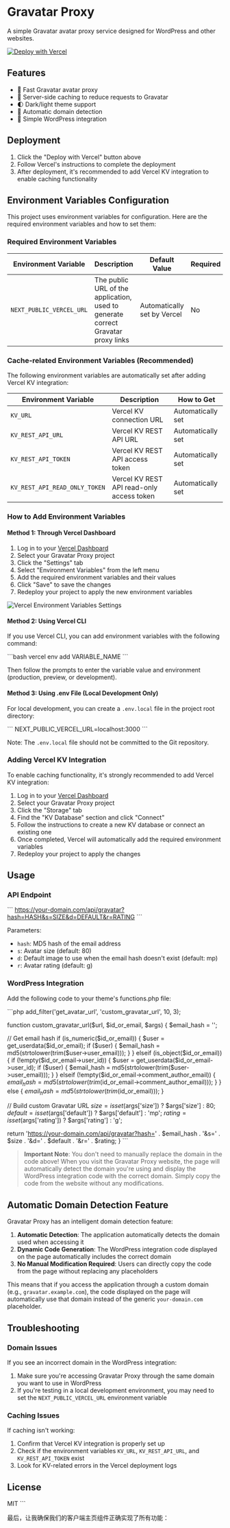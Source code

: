 # Gravatar Proxy

A simple Gravatar avatar proxy service designed for WordPress and other websites.

<a href="https://vercel.com/new/clone?repository-url=https%3A%2F%2Fgithub.com%2Fhunya-ops%2Fgravatar-proxy&project-name=gravatar-proxy&repository-name=gravatar-proxy&integration-ids=oac_V3R1GIpkoJorr6fqyiwdhl17">
  <img src="https://vercel.com/button-dark" alt="Deploy with Vercel" />
</a>

## Features

- 🚀 Fast Gravatar avatar proxy
- 💾 Server-side caching to reduce requests to Gravatar
- 🌓 Dark/light theme support
- 🔄 Automatic domain detection
- 🔌 Simple WordPress integration

## Deployment

1. Click the "Deploy with Vercel" button above
2. Follow Vercel's instructions to complete the deployment
3. After deployment, it's recommended to add Vercel KV integration to enable caching functionality

## Environment Variables Configuration

This project uses environment variables for configuration. Here are the required environment variables and how to set them:

### Required Environment Variables

| Environment Variable | Description | Default Value | Required |
|---------|------|-------|------|
| `NEXT_PUBLIC_VERCEL_URL` | The public URL of the application, used to generate correct Gravatar proxy links | Automatically set by Vercel | No |

### Cache-related Environment Variables (Recommended)

The following environment variables are automatically set after adding Vercel KV integration:

| Environment Variable | Description | How to Get |
|---------|------|---------|
| `KV_URL` | Vercel KV connection URL | Automatically set |
| `KV_REST_API_URL` | Vercel KV REST API URL | Automatically set |
| `KV_REST_API_TOKEN` | Vercel KV REST API access token | Automatically set |
| `KV_REST_API_READ_ONLY_TOKEN` | Vercel KV REST API read-only access token | Automatically set |

### How to Add Environment Variables

#### Method 1: Through Vercel Dashboard

1. Log in to your [Vercel Dashboard](https://vercel.com/dashboard)
2. Select your Gravatar Proxy project
3. Click the "Settings" tab
4. Select "Environment Variables" from the left menu
5. Add the required environment variables and their values
6. Click "Save" to save the changes
7. Redeploy your project to apply the new environment variables

![Vercel Environment Variables Settings](https://vercel.com/docs/images/concepts/environment-variables/environment-variables-dashboard.png)

#### Method 2: Using Vercel CLI

If you use Vercel CLI, you can add environment variables with the following command:

\`\`\`bash
vercel env add VARIABLE_NAME
\`\`\`

Then follow the prompts to enter the variable value and environment (production, preview, or development).

#### Method 3: Using .env File (Local Development Only)

For local development, you can create a `.env.local` file in the project root directory:

\`\`\`
NEXT_PUBLIC_VERCEL_URL=localhost:3000
\`\`\`

Note: The `.env.local` file should not be committed to the Git repository.

### Adding Vercel KV Integration

To enable caching functionality, it's strongly recommended to add Vercel KV integration:

1. Log in to your [Vercel Dashboard](https://vercel.com/dashboard)
2. Select your Gravatar Proxy project
3. Click the "Storage" tab
4. Find the "KV Database" section and click "Connect"
5. Follow the instructions to create a new KV database or connect an existing one
6. Once completed, Vercel will automatically add the required environment variables
7. Redeploy your project to apply the changes

## Usage

### API Endpoint

\`\`\`
https://your-domain.com/api/gravatar?hash=HASH&s=SIZE&d=DEFAULT&r=RATING
\`\`\`

Parameters:
- `hash`: MD5 hash of the email address
- `s`: Avatar size (default: 80)
- `d`: Default image to use when the email hash doesn't exist (default: mp)
- `r`: Avatar rating (default: g)

### WordPress Integration

Add the following code to your theme's functions.php file:

\`\`\`php
add_filter('get_avatar_url', 'custom_gravatar_url', 10, 3);

function custom_gravatar_url($url, $id_or_email, $args) {
  $email_hash = '';
  
  // Get email hash
  if (is_numeric($id_or_email)) {
      $user = get_userdata($id_or_email);
      if ($user) {
          $email_hash = md5(strtolower(trim($user->user_email)));
      }
  } elseif (is_object($id_or_email)) {
      if (!empty($id_or_email->user_id)) {
          $user = get_userdata($id_or_email->user_id);
          if ($user) {
              $email_hash = md5(strtolower(trim($user->user_email)));
          }
      } elseif (!empty($id_or_email->comment_author_email)) {
          $email_hash = md5(strtolower(trim($id_or_email->comment_author_email)));
      }
  } else {
      $email_hash = md5(strtolower(trim($id_or_email)));
  }
  
  // Build custom Gravatar URL
  $size = isset($args['size']) ? $args['size'] : 80;
  $default = isset($args['default']) ? $args['default'] : 'mp';
  $rating = isset($args['rating']) ? $args['rating'] : 'g';
  
  return 'https://your-domain.com/api/gravatar?hash=' . $email_hash . '&s=' . $size . '&d=' . $default . '&r=' . $rating;
}
\`\`\`

> **Important Note**: You don't need to manually replace the domain in the code above! When you visit the Gravatar Proxy website, the page will automatically detect the domain you're using and display the WordPress integration code with the correct domain. Simply copy the code from the website without any modifications.

## Automatic Domain Detection Feature

Gravatar Proxy has an intelligent domain detection feature:

1. **Automatic Detection**: The application automatically detects the domain used when accessing it
2. **Dynamic Code Generation**: The WordPress integration code displayed on the page automatically includes the correct domain
3. **No Manual Modification Required**: Users can directly copy the code from the page without replacing any placeholders

This means that if you access the application through a custom domain (e.g., `gravatar.example.com`), the code displayed on the page will automatically use that domain instead of the generic `your-domain.com` placeholder.

## Troubleshooting

### Domain Issues

If you see an incorrect domain in the WordPress integration:

1. Make sure you're accessing Gravatar Proxy through the same domain you want to use in WordPress
2. If you're testing in a local development environment, you may need to set the `NEXT_PUBLIC_VERCEL_URL` environment variable

### Caching Issues

If caching isn't working:

1. Confirm that Vercel KV integration is properly set up
2. Check if the environment variables `KV_URL`, `KV_REST_API_URL`, and `KV_REST_API_TOKEN` exist
3. Look for KV-related errors in the Vercel deployment logs

## License

MIT
\`\`\`

最后，让我确保我们的客户端主页组件正确实现了所有功能：
